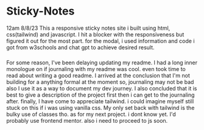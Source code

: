 # Sticky-Notes
12am 8/8/23
This a responsive sticky notes site i built using html, css(tailwind) and javascript.
I hit a blocker with the responsiveness but figured it out for the most part.
for the modal, i used information and code i got from w3schools and chat gpt to achieve desired result.

#####
For some reason, I've been delaying updating my readme.
I had a long inner monologue on if journaling with my readme was cool. even took time to read about writing a good readme.
I arrived at the conclusion that I'm not building for a anything formal at the moment so, journaling may not be bad also I use it as a way to document my dev journey.
I also concluded that it is best to give a description of the project first then i can get to the journaling after.
finally, I have come to appreciate tailwind. i could imagine myself still stuck on this if i was using vanilla css.
My only set back with tailwind is the bulky use of classes tho.
as for my next project. i dont know yet. I'd probably use frontend mentor.
also i need to proceed to js soon.
